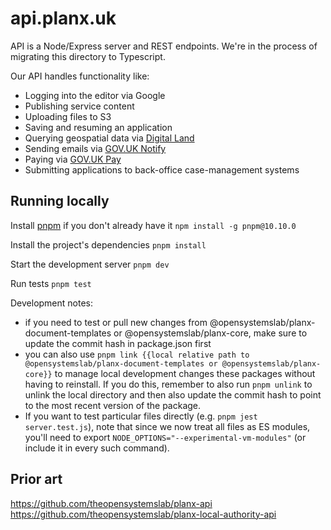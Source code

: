 # api.planx.uk

API is a Node/Express server and REST endpoints. We're in the process of migrating this directory to Typescript.

Our API handles functionality like:

- Logging into the editor via Google
- Publishing service content
- Uploading files to S3
- Saving and resuming an application
- Querying geospatial data via [Digital Land](https://www.planning.data.gov.uk/)
- Sending emails via [GOV.UK Notify](https://www.notifications.service.gov.uk/)
- Paying via [GOV.UK Pay](https://www.payments.service.gov.uk/)
- Submitting applications to back-office case-management systems

## Running locally

Install [pnpm](https://pnpm.io) if you don't already have it `npm install -g pnpm@10.10.0`

Install the project's dependencies `pnpm install`

Start the development server `pnpm dev`

Run tests `pnpm test`

Development notes:

- if you need to test or pull new changes from @opensystemslab/planx-document-templates or @opensystemslab/planx-core, make sure to update the commit hash in package.json first
- you can also use `pnpm link {{local relative path to @opensystemslab/planx-document-templates or @opensystemslab/planx-core}}` to manage local development changes these packages without having to reinstall. If you do this, remember to also run `pnpm unlink` to unlink the local directory and then also update the commit hash to point to the most recent version of the package.
- If you want to test particular files directly (e.g. `pnpm jest server.test.js`), note that since we now treat all files as ES modules, you'll need to export `NODE_OPTIONS="--experimental-vm-modules"` (or include it in every such command).

## Prior art

https://github.com/theopensystemslab/planx-api
https://github.com/theopensystemslab/planx-local-authority-api
